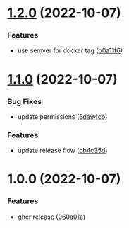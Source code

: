 # [1.2.0](https://github.com/lean-delivery/substitute-env-vars/compare/v1.1.0...v1.2.0) (2022-10-07)


### Features

* use semver for docker tag ([b0a11f6](https://github.com/lean-delivery/substitute-env-vars/commit/b0a11f6d9e0541ddf9ae45d7f309ab77bf3c9bb3))

# [1.1.0](https://github.com/lean-delivery/substitute-env-vars/compare/v1.0.0...v1.1.0) (2022-10-07)


### Bug Fixes

* update permissions ([5da94cb](https://github.com/lean-delivery/substitute-env-vars/commit/5da94cb59f5df7f538026f2a1d734c1d0a1016e7))


### Features

* update release flow ([cb4c35d](https://github.com/lean-delivery/substitute-env-vars/commit/cb4c35dc073509d7eae24b915b9fa803e555efd0))

# 1.0.0 (2022-10-07)


### Features

* ghcr release ([060a01a](https://github.com/lean-delivery/substitute-env-vars/commit/060a01abcc25345974264bcffb81c461b40e4fad))
